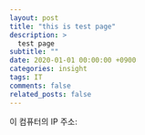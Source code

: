 ```yaml
---
layout: post
title: "this is test page"
description: >
  test page
subtitle: ""
date: 2020-01-01 00:00:00 +0900
categories: insight
tags: IT
comments: false
related_posts: false
---
```






<div>이 컴퓨터의 IP 주소: <span id="client-ip"></span></div>

<script>
  // HTML의 <script> 요소를 생성한다
  const se = document.createElement('script');
  // <script> 요소의 src 속성을 설정한다
  se.src = 'https://ipinfo.io?callback=callback';
  // <body> 요소의 하위 끝에 붙인다
  // 그리고 콜백 함수를 호출한다
  document.body.appendChild(se);
  // 앞서 생성한 <script> 요소를 제거한다
  document.body.removeChild(se);

  // 콜백 함수가 호출된다
  function callback(data) {
    document.getElementById('client-ip').textContent = data.ip;
  }
</script>

<script type="application/javascript">
  function getIP(json) {
    document.write("My public IP address is: ", json.ip);
  }
</script>
<script type="application/javascript" src="https://api.ipify.org?format=jsonp&callback=getIP"></script>